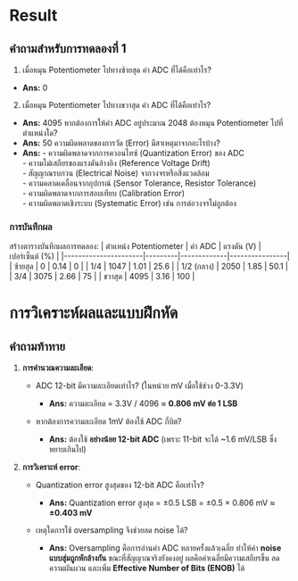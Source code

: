# Result
## คำถามสำหรับการทดลองที่ 1
1. เมื่อหมุน Potentiometer ไปทางซ้ายสุด ค่า ADC ที่ได้คือเท่าไร?
- **Ans:** 0
2. เมื่อหมุน Potentiometer ไปทางขวาสุด ค่า ADC ที่ได้คือเท่าไร?
- **Ans:** 4095
หากต้องการให้ค่า ADC อยู่ประมาณ 2048 ต้องหมุน Potentiometer ไปที่ตำแหน่งใด?
- **Ans:** 50
ความผิดพลาดของการวัด (Error) มีสาเหตุมาจากอะไรบ้าง?
- **Ans:** - ความผิดพลาดจากการควอนไทซ์ (Quantization Error) ของ ADC  
           - ความไม่เสถียรของแรงดันอ้างอิง (Reference Voltage Drift)  
           - สัญญาณรบกวน (Electrical Noise) จากวงจรหรือสิ่งแวดล้อม  
           - ความคลาดเคลื่อนจากอุปกรณ์ (Sensor Tolerance, Resistor Tolerance)  
           - ความผิดพลาดจากการสอบเทียบ (Calibration Error)  
           - ความผิดพลาดเชิงระบบ (Systematic Error) เช่น การต่อวงจรไม่ถูกต้อง

### การบันทึกผล
สร้างตารางบันทึกผลการทดลอง:
| ตำแหน่ง Potentiometer | ค่า ADC | แรงดัน (V) | เปอร์เซ็นต์ (%) |
|----------------------|---------|-------------|----------------|
| ซ้ายสุด               |   0   |     0.14   |             0   |
| 1/4                  |   1047      |      1.01       |     25.6          |
| 1/2 (กลาง)            |    2050     |         1.85    |            50.1    |
| 3/4                  |      3075   |        2.66     |          75      |
| ขวาสุด                |    4095     |     3.16        |       100         |


# การวิเคราะห์ผลและแบบฝึกหัด

## คำถามท้าทาย

1. **การคำนวณความละเอียด**:  
   - ADC 12-bit มีความละเอียดเท่าไร? (ในหน่วย mV เมื่อใช้ช่วง 0-3.3V)  
     - **Ans:** ความละเอียด = 3.3V / 4096 ≈ **0.806 mV ต่อ 1 LSB**  

   - หากต้องการความละเอียด 1mV ต้องใช้ ADC กี่บิต?  
     - **Ans:** ต้องใช้ **อย่างน้อย 12-bit ADC** (เพราะ 11-bit จะได้ ~1.6 mV/LSB ซึ่งหยาบเกินไป)  


2. **การวิเคราะห์ error**:  
   - Quantization error สูงสุดของ 12-bit ADC คือเท่าไร?  
     - **Ans:** Quantization error สูงสุด = ±0.5 LSB = ±0.5 × 0.806 mV ≈ **±0.403 mV**  

   - เหตุใดการใช้ oversampling จึงช่วยลด noise ได้?  
     - **Ans:** Oversampling คือการอ่านค่า ADC หลายครั้งแล้วเฉลี่ย ทำให้ค่า **noise แบบสุ่มถูกหักล้างกัน** ขณะที่สัญญาณจริงยังคงอยู่ ผลคือค่าเฉลี่ยมีความเสถียรขึ้น ลดความผันผวน และเพิ่ม **Effective Number of Bits (ENOB)** ได้  

